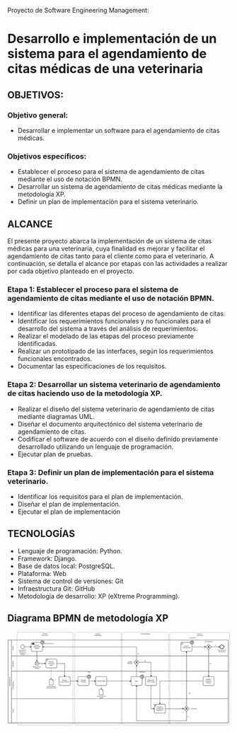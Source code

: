 Proyecto de Software Engineering Management:
# Desarrollo e implementación de un sistema para el agendamiento de citas médicas de una veterinaria

## OBJETIVOS:
### Objetivo general:
- Desarrollar e implementar un software para el agendamiento de citas médicas.

### Objetivos específicos:
- Establecer el proceso para el sistema de agendamiento de citas mediante el uso de notación BPMN.
- Desarrollar un sistema de agendamiento de citas médicas mediante la metodología XP.
- Definir un plan de implementación para el sistema veterinario.

## ALCANCE
El presente proyecto abarca la implementación de un sistema de citas médicas para una veterinaria, cuya finalidad es mejorar y facilitar el agendamiento de citas tanto para el cliente como para el veterinario.
A continuación, se detalla el alcance por etapas con las actividades a realizar por cada objetivo planteado en el proyecto.

### Etapa 1: Establecer el proceso para el sistema de agendamiento de citas mediante el uso de notación BPMN. 
- Identificar las diferentes etapas del proceso de agendamiento de citas.
- Identificar los requerimientos funcionales y no funcionales para el desarrollo del sistema a través del análisis de requerimientos.
- Realizar el modelado de las etapas del proceso previamente identificadas.
- Realizar un prototipado de las interfaces, según los requerimientos funcionales encontrados.
- Documentar las especificaciones de los requisitos.

### Etapa 2: Desarrollar un sistema veterinario de agendamiento de citas haciendo uso de la metodología XP.
- Realizar el diseño del sistema veterinario de agendamiento de citas mediante diagramas UML.
- Diseñar el documento arquitectónico del sistema veterinario de agendamiento de citas.
- Codificar el software de acuerdo con el diseño definido previamente desarrollado utilizando un lenguaje de programación.
- Ejecutar plan de pruebas.

### Etapa 3: Definir un plan de implementación para el sistema veterinario.
- Identificar los requisitos para el plan de implementación. 
- Diseñar el plan de implementación.
- Ejecutar el plan de implementación

## TECNOLOGÍAS
- Lenguaje de programación: Python.
- Framework: Django.
- Base de datos local: PostgreSQL.
- Plataforma: Web
- Sistema de control de versiones: Git
- Infraestructura Git: GitHub
- Metodología de desarrollo: XP (eXtreme Programming).

## Diagrama BPMN de metodología XP
![BPMN Diagram](https://github.com/Backset-alt/citas_medicas_veterinaria/blob/main/assets/BMPN_driagram.jpg)
